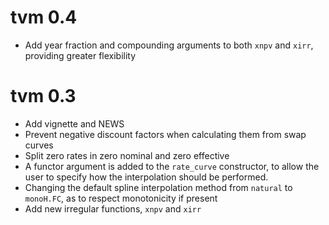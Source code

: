 # tvm 0.4

* Add year fraction and compounding arguments to both `xnpv` and `xirr`, providing greater flexibility

# tvm 0.3

* Add vignette and NEWS
* Prevent negative discount factors when calculating them from swap curves
* Split zero rates in zero nominal and zero effective
* A functor argument is added to the `rate_curve` constructor, to allow the user to specify how the interpolation should be performed.
* Changing the default spline interpolation method from `natural` to `monoH.FC`, as to respect monotonicity if present
* Add new irregular functions, `xnpv` and `xirr`
